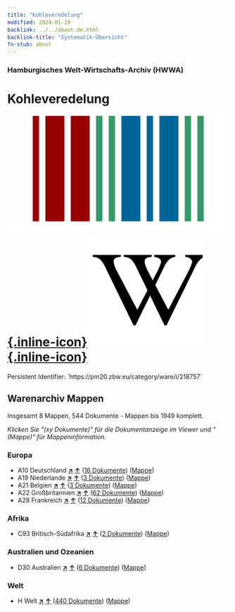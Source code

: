 ```yaml
---
title: "Kohleveredelung"
modified: 2024-01-19
backlink: ../../about.de.html
backlink-title: "Systematik-Übersicht"
fn-stub: about
---
```


### Hamburgisches Welt-Wirtschafts-Archiv (HWWA)

# Kohleveredelung &#160; [![Wikidata](/images/Wikidata-logo.svg "Wikidata"){.inline-icon}](http://www.wikidata.org/entity/Q1260482) [![Wikipedia](/images/Wikipedia-W.svg "Wikipedia"){.inline-icon}](https://de.wikipedia.org/wiki/Kohleveredlung)

<div class="hint">Persistent Identifier: `https://pm20.zbw.eu/category/ware/i/218757`</div>







## Warenarchiv Mappen






Insgesamt 8 Mappen, 544 Dokumente - Mappen bis 1949 komplett.

_Klicken Sie "(xy Dokumente)" für die Dokumentanzeige im Viewer und "(Mappe)" für Mappeninformation._




### Europa

- A10 Deutschland [**&nearr;**](../../../geo/i/126128/about.de.html "Deutschland (alle Mappen)") [**&uarr;**](../../../geo/about.de.html#A10 "Ländersystematik") (<a href="https://pm20.zbw.eu/iiifview/folder/wa/218757,126128" title="über: Kohleveredelung : Deutschland" target="_blank">16 Dokumente</a>) ([Mappe](../../../../folder/wa/2187xx/218757/1261xx/126128/about.de.html))
- A19 Niederlande [**&nearr;**](../../../geo/i/140970/about.de.html "Niederlande (alle Mappen)") [**&uarr;**](../../../geo/about.de.html#A19 "Ländersystematik") (<a href="https://pm20.zbw.eu/iiifview/folder/wa/218757,140970" title="über: Kohleveredelung : Niederlande" target="_blank">3 Dokumente</a>) ([Mappe](../../../../folder/wa/2187xx/218757/1409xx/140970/about.de.html))
- A21 Belgien [**&nearr;**](../../../geo/i/140972/about.de.html "Belgien (alle Mappen)") [**&uarr;**](../../../geo/about.de.html#A21 "Ländersystematik") (<a href="https://pm20.zbw.eu/iiifview/folder/wa/218757,140972" title="über: Kohleveredelung : Belgien" target="_blank">3 Dokumente</a>) ([Mappe](../../../../folder/wa/2187xx/218757/1409xx/140972/about.de.html))
- A22 Großbritannien [**&nearr;**](../../../geo/i/140974/about.de.html "Großbritannien (alle Mappen)") [**&uarr;**](../../../geo/about.de.html#A22 "Ländersystematik") (<a href="https://pm20.zbw.eu/iiifview/folder/wa/218757,140974" title="über: Kohleveredelung : Großbritannien" target="_blank">62 Dokumente</a>) ([Mappe](../../../../folder/wa/2187xx/218757/1409xx/140974/about.de.html))
- A28 Frankreich [**&nearr;**](../../../geo/i/140982/about.de.html "Frankreich (alle Mappen)") [**&uarr;**](../../../geo/about.de.html#A28 "Ländersystematik") (<a href="https://pm20.zbw.eu/iiifview/folder/wa/218757,140982" title="über: Kohleveredelung : Frankreich" target="_blank">12 Dokumente</a>) ([Mappe](../../../../folder/wa/2187xx/218757/1409xx/140982/about.de.html))

### Afrika

- C93 Britisch-Südafrika [**&nearr;**](../../../geo/i/141454/about.de.html "Britisch-Südafrika (alle Mappen)") [**&uarr;**](../../../geo/about.de.html#C93 "Ländersystematik") (<a href="https://pm20.zbw.eu/iiifview/folder/wa/218757,141454" title="über: Kohleveredelung : Britisch-Südafrika" target="_blank">2 Dokumente</a>) ([Mappe](../../../../folder/wa/2187xx/218757/1414xx/141454/about.de.html))

### Australien und Ozeanien

- D30 Australien [**&nearr;**](../../../geo/i/141621/about.de.html "Australien (alle Mappen)") [**&uarr;**](../../../geo/about.de.html#D30 "Ländersystematik") (<a href="https://pm20.zbw.eu/iiifview/folder/wa/218757,141621" title="über: Kohleveredelung : Australien" target="_blank">6 Dokumente</a>) ([Mappe](../../../../folder/wa/2187xx/218757/1416xx/141621/about.de.html))

### Welt

- H Welt [**&nearr;**](../../../geo/i/141728/about.de.html "Welt (alle Mappen)") [**&uarr;**](../../../geo/about.de.html#H "Ländersystematik") (<a href="https://pm20.zbw.eu/iiifview/folder/wa/218757,141728" title="über: Kohleveredelung : Welt" target="_blank">440 Dokumente</a>) ([Mappe](../../../../folder/wa/2187xx/218757/1417xx/141728/about.de.html))



<a id="filmsections" />













